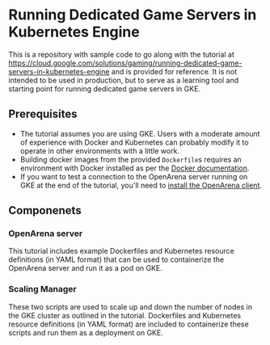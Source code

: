 # Running Dedicated Game Servers in Kubernetes Engine

This is a repository with sample code to go along with the tutorial at 
https://cloud.google.com/solutions/gaming/running-dedicated-game-servers-in-kubernetes-engine
and is provided for reference. It is not intended to be used in production, but to
serve as a learning tool and starting point for running dedicated game servers
in GKE.

## Prerequisites
- The tutorial assumes you are using GKE. Users with a moderate amount of
  experience with Docker and Kubernetes can probably modify it to operate in
  other environments with a little work.
- Building docker images from the provided `Dockerfile`s requires an environment 
  with Docker installed as per the 
  [Docker documentation](https://docs.docker.com/engine/installation/).
- If you want to test a connection to the OpenArena server running on GKE at the
  end of the tutorial, you'll need to
  [install the OpenArena client](http://openarena.wikia.com/wiki/Manual/Install).

## Componenets

### OpenArena server

This tutorial includes example Dockerfiles and Kubernetes resource definitions
(in YAML format) that can be used to containerize the OpenArena server and run
it as a pod on GKE.

### Scaling Manager

These two scripts are used to scale up and down the number of nodes in the GKE
cluster as outlined in the tutorial. Dockerfiles and Kubernetes resource
definitions (in YAML format) are included to containerize these scripts and run
them as a deployment on GKE.
